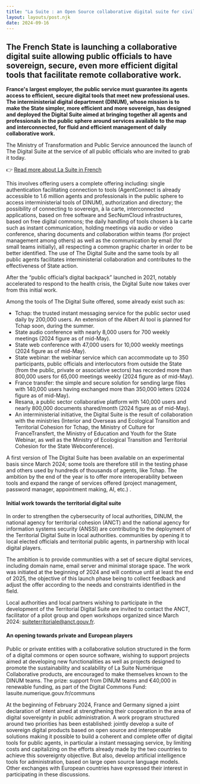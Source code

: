 ```yaml
---
title: "La Suite : an Open Source collaborative digital suite for civil servants"
layout: layouts/post.njk
date: 2024-09-16
---
```


## The French State is launching a collaborative digital suite allowing public officials to have sovereign, secure, even more efficient digital tools that facilitate remote collaborative work.

**France's largest employer, the public service must guarantee its agents access to efficient, secure digital tools that meet new professional uses. The interministerial digital department (DINUM), whose mission is to make the State simpler, more efficient and more sovereign, has designed and deployed the Digital Suite aimed at bringing together all agents and professionals in the public sphere around services available to the map and interconnected, for fluid and efficient management of daily collaborative work.**

The Ministry of Transformation and Public Service announced the launch of The Digital Suite at the service of all public officials who are invited to grab it today.

👉 [Read more about La Suite in French](https://lasuite.numerique.gouv.fr)

This involves offering users a complete offering including: single authentication facilitating connection to tools (AgentConnect is already accessible to 1.6 million agents and professionals in the public sphere to access interministerial tools of DINUM), authorization and directory; the possibility of connecting to sovereign, à la carte, interconnected applications, based on free software and SecNumCloud infrastructures, based on free digital commons; the daily handling of tools chosen à la carte such as instant communication, holding meetings via audio or video conference, sharing documents and collaboration within teams (for project management among others) as well as the communication by email (for small teams initially), all respecting a common graphic charter in order to be better identified. The use of The Digital Suite and the same tools by all public agents facilitates interministerial collaboration and contributes to the effectiveness of State action.

After the “public official’s digital backpack” launched in 2021, notably accelerated to respond to the health crisis, the Digital Suite now takes over from this initial work.

Among the tools of The Digital Suite offered, some already exist such as:

- Tchap: the trusted instant messaging service for the public sector used daily by 200,000 users. An extension of the Albert AI tool is planned for Tchap soon, during the summer.
- State audio conference with nearly 8,000 users for 700 weekly meetings (2024 figure as of mid-May).
- State web conference with 47,000 users for 10,000 weekly meetings (2024 figure as of mid-May).
- State webinar: the webinar service which can accommodate up to 350 participants, public officials and interlocutors from outside the State (from the public, private or associative sectors) has recorded more than 800,000 users for 65,000 meetings weekly (2024 figure as of mid-May).
- France transfer: the simple and secure solution for sending large files with 140,000 users having exchanged more than 350,000 letters (2024 figure as of mid-May).
- Resana, a public sector collaborative platform with 140,000 users and nearly 800,000 documents shared/month (2024 figure as of mid-May).
- An interministerial initiative, the Digital Suite is the result of collaboration with the ministries (Interior and Overseas and Ecological Transition and Territorial Cohesion for Tchap, the Ministry of Culture for FranceTransfert, the Ministry of Education and Youth for the State Webinar, as well as the Ministry of Ecological Transition and Territorial Cohesion for the State Webconference).

A first version of The Digital Suite has been available on an experimental basis since March 2024; some tools are therefore still in the testing phase and others used by hundreds of thousands of agents, like Tchap. The ambition by the end of the year is to offer more interoperability between tools and expand the range of services offered (project management, password manager, appointment making, AI, etc.) .

#### Initial work towards the territorial digital suite
In order to strengthen the cybersecurity of local authorities, DINUM, the national agency for territorial cohesion (ANCT) and the national agency for information systems security (ANSSI) are contributing to the deployment of the Territorial Digital Suite in local authorities. communities by opening it to local elected officials and territorial public agents, in partnership with local digital players.

The ambition is to provide communities with a set of secure digital services, including domain name, email server and minimal storage space. The work was initiated at the beginning of 2024 and will continue until at least the end of 2025, the objective of this launch phase being to collect feedback and adjust the offer according to the needs and constraints identified in the field.

Local authorities and local partners wishing to participate in the development of the Territorial Digital Suite are invited to contact the ANCT, facilitator of a pilot group and open workshops organized since March 2024: suiteterritoriale@anct.gouv.fr.

#### An opening towards private and European players

Public or private entities with a collaborative solution structured in the form of a digital commons or open source software, wishing to support projects aimed at developing new functionalities as well as projects designed to promote the sustainability and scalability of La Suite Numérique Collaborative products, are encouraged to make themselves known to the DINUM teams. The prize: support from DINUM teams and €40,000 in renewable funding, as part of the Digital Commons Fund: lasuite.numerique.gouv.fr/communs

At the beginning of February 2024, France and Germany signed a joint declaration of intent aimed at strengthening their cooperation in the area of ​​digital sovereignty in public administration. A work program structured around two priorities has been established: jointly develop a suite of sovereign digital products based on open source and interoperable solutions making it possible to build a coherent and complete offer of digital tools for public agents, in particular a instant messaging service, by limiting costs and capitalizing on the efforts already made by the two countries to achieve this sovereignty objective. But also, develop artificial intelligence tools for administration, based on large open source language models. Other exchanges with European countries have expressed their interest in participating in these discussions.
